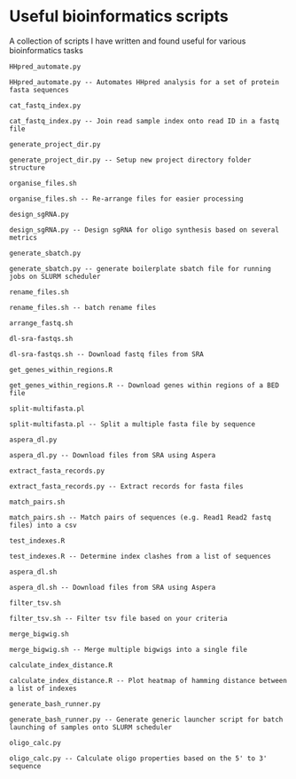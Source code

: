 # Useful bioinformatics scripts

A collection of scripts I have written and found useful for various bioinformatics tasks

`HHpred_automate.py`
```
HHpred_automate.py -- Automates HHpred analysis for a set of protein fasta sequences 
```

`cat_fastq_index.py`
```
cat_fastq_index.py -- Join read sample index onto read ID in a fastq file
```

`generate_project_dir.py`
```
generate_project_dir.py -- Setup new project directory folder structure
```

`organise_files.sh`
```
organise_files.sh -- Re-arrange files for easier processing
```

`design_sgRNA.py`
```
design_sgRNA.py -- Design sgRNA for oligo synthesis based on several metrics
```

`generate_sbatch.py`
```
generate_sbatch.py -- generate boilerplate sbatch file for running jobs on SLURM scheduler
```

`rename_files.sh`
```
rename_files.sh -- batch rename files
```

`arrange_fastq.sh`

`dl-sra-fastqs.sh`
```
dl-sra-fastqs.sh -- Download fastq files from SRA
```


`get_genes_within_regions.R`
```
get_genes_within_regions.R -- Download genes within regions of a BED file 
```

`split-multifasta.pl`
```
split-multifasta.pl -- Split a multiple fasta file by sequence
```

`aspera_dl.py`
```
aspera_dl.py -- Download files from SRA using Aspera
```

`extract_fasta_records.py`
```
extract_fasta_records.py -- Extract records for fasta files
```

`match_pairs.sh`
```
match_pairs.sh -- Match pairs of sequences (e.g. Read1 Read2 fastq files) into a csv 
```

`test_indexes.R`
```
test_indexes.R -- Determine index clashes from a list of sequences
```

`aspera_dl.sh`
```
aspera_dl.sh -- Download files from SRA using Aspera
```

`filter_tsv.sh`
```
filter_tsv.sh -- Filter tsv file based on your criteria
```

`merge_bigwig.sh`
```
merge_bigwig.sh -- Merge multiple bigwigs into a single file
```

`calculate_index_distance.R`
```
calculate_index_distance.R -- Plot heatmap of hamming distance between a list of indexes
```

`generate_bash_runner.py`
```
generate_bash_runner.py -- Generate generic launcher script for batch launching of samples onto SLURM scheduler 
```

`oligo_calc.py`
```
oligo_calc.py -- Calculate oligo properties based on the 5' to 3' sequence
```